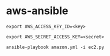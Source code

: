 # aws-ansible

```export AWS_ACCESS_KEY_ID=<key>```

```export AWS_SECRET_ACCESS_KEY=<secret>```

```ansible-playbook amazon.yml -i ec2.py```
